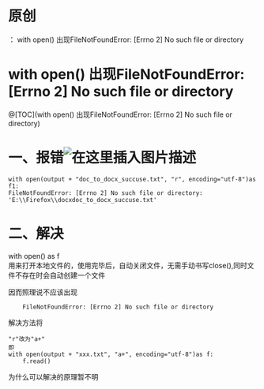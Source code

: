 # 原创

： with open() 出现FileNotFoundError: [Errno 2] No such file or directory

# with open() 出现FileNotFoundError: [Errno 2] No such file or directory

@[TOC](with open() 出现FileNotFoundError: [Errno 2] No such file or directory)

# 一、报错<img alt="在这里插入图片描述" src="https://img-blog.csdnimg.cn/20201024175216822.jpg#pic_center"/>

```
with open(output + "doc_to_docx_succuse.txt", "r", encoding="utf-8")as f1:
FileNotFoundError: [Errno 2] No such file or directory: 'E:\\Firefox\\docxdoc_to_docx_succuse.txt'

```

# 二、解决

with open() as f<br/> 用来打开本地文件的，使用完毕后，自动关闭文件，无需手动书写close(),同时文件不存在时会自动创建一个文件

因而照理说不应该出现

```
	FileNotFoundError: [Errno 2] No such file or directory

```

解决方法将

```
"r"改为"a+"
即
with open(output + "xxx.txt", "a+", encoding="utf-8")as f:
	f.read()

```

为什么可以解决的原理暂不明
